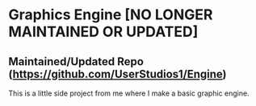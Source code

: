 # Graphics Engine [NO LONGER MAINTAINED OR UPDATED]

## Maintained/Updated Repo (https://github.com/UserStudios1/Engine)

This is a little side project from me where I make a basic graphic engine.
